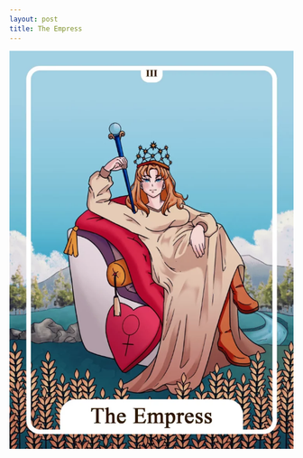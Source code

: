 ```yaml
---
layout: post
title: The Empress
---
```


![](../images/3-The-Empress-Tarot-Card-Meaning-732x1024.webp)
